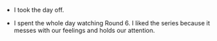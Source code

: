 - I took the day off.

- I spent the whole day watching Round 6. I liked the series because it messes with our feelings and holds our attention.
